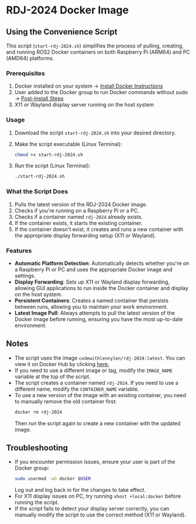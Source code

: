 # RDJ-2024 Docker Image

## Using the Convenience Script

This script (`start-rdj-2024.sh`) simplifies the process of pulling, creating, and running ROS2 Docker containers on both Raspberry Pi (ARM64) and PC (AMD64) platforms.

### Prerequisites

1. Docker installed on your system -> [Install Docker Instructions](https://docs.docker.com/engine/install/)
2. User added to the Docker group to run Docker commands without sudo -> [Post-Install Steps](https://docs.docker.com/engine/install/linux-postinstall/#manage-docker-as-a-non-root-user)
3. X11 or Wayland display server running on the host system

### Usage

1. Download the script `start-rdj-2024.sh` into your desired directory.

2. Make the script executable (Linux Terminal):
   ```bash
   chmod +x start-rdj-2024.sh
   ```

3. Run the script (Linux Terminal):
   ```bash
   ./start-rdj-2024.sh
   ```

### What the Script Does

1. Pulls the latest version of the RDJ-2024 Docker image.
2. Checks if you're running on a Raspberry Pi or a PC.
3. Checks if a container named `rdj-2024` already exists.
4. If the container exists, it starts the existing container.
5. If the container doesn't exist, it creates and runs a new container with the appropriate display forwarding setup (X11 or Wayland).

### Features

- **Automatic Platform Detection**: Automatically detects whether you're on a Raspberry Pi or PC and uses the appropriate Docker image and settings.
- **Display Forwarding**: Sets up X11 or Wayland display forwarding, allowing GUI applications to run inside the Docker container and display on the host system.
- **Persistent Containers**: Creates a named container that persists between runs, allowing you to maintain your work environment.
- **Latest Image Pull**: Always attempts to pull the latest version of the Docker image before running, ensuring you have the most up-to-date environment.

## Notes

- The script uses the image `codewithlennylen/rdj-2024:latest`. You can view it on Docker Hub by clicking [here.](https://hub.docker.com/r/codewithlennylen/rdj-2024)
- If you need to use a different image or tag, modify the `IMAGE_NAME` variable at the top of the script.
- The script creates a container named `rdj-2024`. If you need to use a different name, modify the `CONTAINER_NAME` variable.
- To use a new version of the image with an existing container, you need to manually remove the old container first:
  ```bash
  docker rm rdj-2024
  ```
  Then run the script again to create a new container with the updated image.

## Troubleshooting

- If you encounter permission issues, ensure your user is part of the Docker group:
  ```bash
  sudo usermod -aG docker $USER
  ```
  Log out and log back in for the changes to take effect.
- For X11 display issues on PC, try running `xhost +local:docker` before running the script.
- If the script fails to detect your display server correctly, you can manually modify the script to use the correct method (X11 or Wayland).
